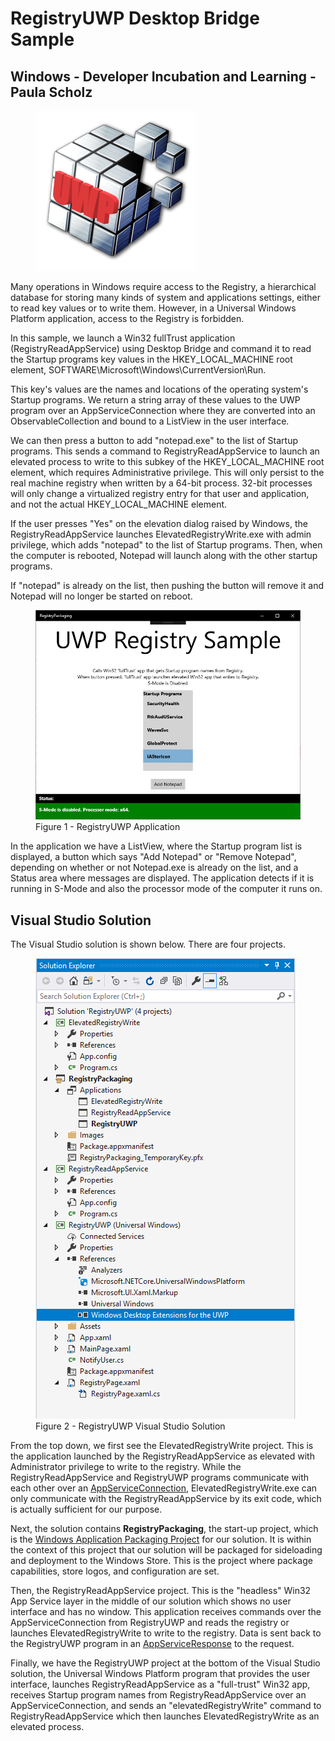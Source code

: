# RegistryUWP Desktop Bridge Sample
## Windows - Developer Incubation and Learning - Paula Scholz

<figure>
  <img src="/images/RegistryUWPIcon.png" alt="Registry UWP Icon"/>
</figure>

Many operations in Windows require access to the Registry, a hierarchical database for storing many kinds of system and applications settings, either to read key values or to write them.  However, in a Universal Windows Platform application, access to the Registry is forbidden.

In this sample, we launch a Win32 fullTrust application (RegistryReadAppService) using Desktop Bridge and command it to read the Startup programs key values in the HKEY_LOCAL_MACHINE root element, SOFTWARE\Microsoft\Windows\CurrentVersion\Run.  

This key's values are the names and locations of the operating system's Startup programs.  We return a string array of these values to the UWP program over an AppServiceConnection where they are converted into an ObservableCollection and bound to a ListView in the user interface.

We can then press a button to add "notepad.exe" to the list of Startup programs.  This sends a command to RegistryReadAppService to launch an elevated process to write to this subkey of the HKEY_LOCAL_MACHINE root element, which requires Administrative privilege.  This will only persist to the real machine registry when written by a 64-bit process.  32-bit processes will only change a virtualized registry entry for that user and application, and not the actual HKEY_LOCAL_MACHINE element.

If the user presses "Yes" on the elevation dialog raised by Windows, the RegistryReadAppService launches ElevatedRegistryWrite.exe with admin privilege, which adds "notepad" to the list of Startup programs.  Then, when the computer is rebooted, Notepad will launch along with the other startup programs.

If "notepad" is already on the list, then pushing the button will remove it and Notepad will no longer be started on reboot.

<figure>
  <img src="/images/Fig1_RegistryUWPSample.PNG" alt="Registry UWP Icon"/>
  <figcaption>Figure 1 - RegistryUWP Application</figcaption>
</figure>

In the application we have a ListView, where the Startup program list is displayed, a button which says "Add Notepad" or "Remove Notepad", depending on whether or not Notepad.exe is already on the list, and a Status area where messages are displayed.  The application detects if it is running in S-Mode and also the processor mode of the computer it runs on.

## Visual Studio Solution

The Visual Studio solution is shown below.  There are four projects.

<figure>
  <img src="/images/Fig2_RegistryUWPSolution.PNG" alt="Visual Studio Solution"/>
  <figcaption>Figure 2 - RegistryUWP Visual Studio Solution</figcaption>
</figure>

From the top down, we first see the ElevatedRegistryWrite project. This is the application launched by the RegistryReadAppService as elevated with Administrator privilege to write to the registry.  While the RegistryReadAppService and RegistryUWP programs communicate with each other over an [AppServiceConnection](https://docs.microsoft.com/en-us/uwp/api/Windows.ApplicationModel.AppService.AppServiceConnection), ElevatedRegistryWrite.exe can only communicate with the RegistryReadAppService by its exit code, which is actually sufficient for our purpose.

Next, the solution contains **RegistryPackaging**, the start-up project, which is the [Windows Application Packaging Project](https://docs.microsoft.com/en-us/windows/uwp/porting/desktop-to-uwp-packaging-dot-net) for our solution.  It is within the context of this project that our solution will be packaged for sideloading and deployment to the Windows Store.  This is the project where package capabilities, store logos, and configuration are set.

Then, the RegistryReadAppService project.  This is the "headless" Win32 App Service layer in the middle of our solution which shows no user interface and has no window.  This application receives commands over the AppServiceConnection from RegistryUWP and reads the registry or launches ElevatedRegistryWrite to write to the registry.  Data is sent back to the RegistryUWP program in an [AppServiceResponse](https://docs.microsoft.com/en-us/uwp/api/windows.applicationmodel.appservice.appserviceresponse) to the request.

Finally, we have the RegistryUWP project at the bottom of the Visual Studio solution, the Universal Windows Platform program that provides the user interface, launches RegistryReadAppService as a "full-trust" Win32 app, receives Startup program names from RegistryReadAppService over an AppServiceConnection, and sends an "elevatedRegistryWrite" command to RegistryReadAppService which then launches ElevatedRegistryWrite as an elevated process.

